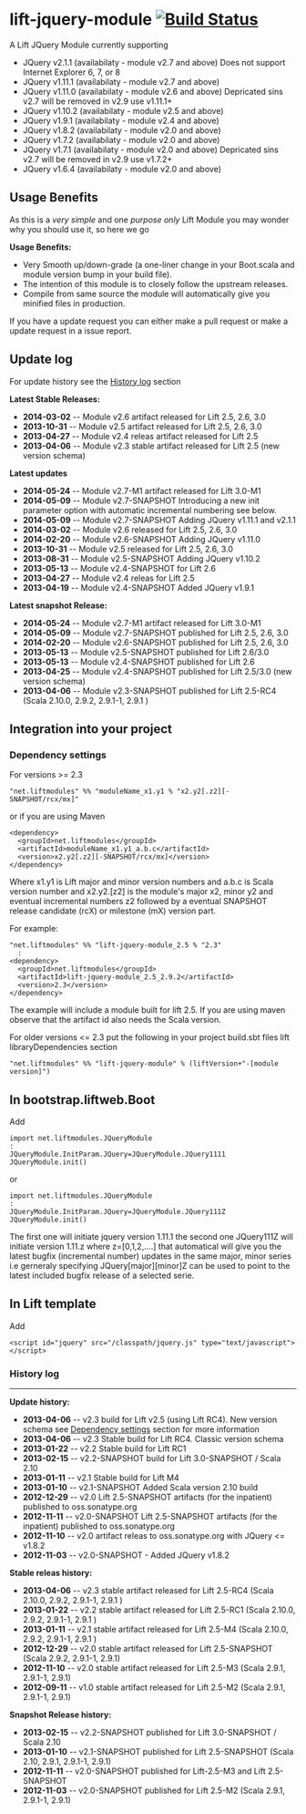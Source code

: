 lift-jquery-module [![Build Status](https://secure.travis-ci.org/karma4u101/lift-jquery-module.png)](http://travis-ci.org/karma4u101/lift-jquery-module)
==================

A Lift JQuery Module currently supporting 

- JQuery v2.1.1  (availabilaty - module v2.7 and above) Does not support Internet Explorer 6, 7, or 8
- JQuery v1.11.1 (availabilaty - module v2.7 and above)
- JQuery v1.11.0 (availabilaty - module v2.6 and above) Depricated sins v2.7 will be removed in v2.9 use v1.11.1+
- JQuery v1.10.2 (availabilaty - module v2.5 and above)
- JQuery v1.9.1  (availabilaty - module v2.4 and above)  
- JQuery v1.8.2  (availabilaty - module v2.0 and above)
- JQuery v1.7.2  (availabilaty - module v2.0 and above)
- JQuery v1.7.1  (availabilaty - module v2.0 and above) Depricated sins v2.7 will be removed in v2.9 use v1.7.2+
- JQuery v1.6.4  (availabilaty - module v2.0 and above)

Usage Benefits
--------------

As this is a *very simple* and one *purpose only* Lift Module you may wonder why you should use it, so here we go 

**Usage Benefits:** 
- Very Smooth up/down-grade (a one-liner change in your Boot.scala and module version bump in your build file). 
- The intention of this module is to closely follow the upstream releases.
- Compile from same source the module will automatically give you minified files in production.
 
If you have a update request you can either make a pull request or make a update request in a issue report. 

Update log
----------

For update history see the [History log](https://github.com/karma4u101/lift-jquery-module#history-log) section

**Latest Stable Releases:**
- **2014-03-02** -- Module v2.6 artifact released for Lift 2.5, 2.6, 3.0
- **2013-10-31** -- Module v2.5 artifact released for Lift 2.5, 2.6, 3.0
- **2013-04-27** -- Module v2.4 releas artifact released for Lift 2.5
- **2013-04-06** -- Module v2.3 stable artifact released for Lift 2.5 (new version schema)

**Latest updates**
- **2014-05-24** -- Module v2.7-M1 artifact released for Lift 3.0-M1
- **2014-05-09** -- Module v2.7-SNAPSHOT Introducing a new init parameter option with automatic incremental numbering see below.
- **2014-05-09** -- Module v2.7-SNAPSHOT Adding JQuery v1.11.1 and v2.1.1
- **2014-03-02** -- Module v2.6 released for Lift 2.5, 2.6, 3.0
- **2014-02-20** -- Module v2.6-SNAPSHOT Adding JQuery v1.11.0 
- **2013-10-31** -- Module v2.5 released for Lift 2.5, 2.6, 3.0 
- **2013-08-31** -- Module v2.5-SNAPSHOT Adding JQuery v1.10.2
- **2013-05-13** -- Module v2.4-SNAPSHOT for Lift 2.6
- **2013-04-27** -- Module v2.4 releas for Lift 2.5
- **2013-04-19** -- Module v2.4-SNAPSHOT Added JQuery v1.9.1

**Latest snapshot Release:**
- **2014-05-24** -- Module v2.7-M1 artifact released for Lift 3.0-M1
- **2014-05-09** -- Module v2.7-SNAPSHOT published for Lift 2.5, 2.6, 3.0
- **2014-02-20** -- Module v2.6-SNAPSHOT published for Lift 2.5, 2.6, 3.0
- **2013-05-13** -- Module v2.5-SNAPSHOT published for Lift 2.6/3.0
- **2013-05-13** -- Module v2.4-SNAPSHOT published for Lift 2.6
- **2013-04-25** -- Module v2.4-SNAPSHOT published for Lift 2.5/3.0 (new version schema)
- **2013-04-06** -- Module v2.3-SNAPSHOT published for Lift 2.5-RC4 (Scala 2.10.0, 2.9.2, 2.9.1-1, 2.9.1 ) 

Integration into your project 
-------------------------------

### Dependency settings
	
For versions >= 2.3

    "net.liftmodules" %% "moduleName_x1.y1 % "x2.y2[.z2][-SNAPSHOT/rcx/mx]"

or if you are using Maven

    <dependency>
      <groupId>net.liftmodules</groupId>
      <artifactId>moduleName_x1.y1_a.b.c</artifactId>
      <version>x2.y2[.z2][-SNAPSHOT/rcx/mx]</version>
    </dependency>

Where x1.y1 is Lift major and minor version numbers and a.b.c is Scala
version number and x2.y2.[z2] is the module's major x2, minor y2 and
eventual incremental numbers z2 followed by a eventual SNAPSHOT 
release candidate (rcX) or milestone (mX) version part.

For example:

    "net.liftmodules" %% "lift-jquery-module_2.5 % "2.3"
      :
    <dependency>
      <groupId>net.liftmodules</groupId>
      <artifactId>lift-jquery-module_2.5_2.9.2</artifactId>
      <version>2.3</version>
    </dependency>

The example will include a module built for lift 2.5. If you are using maven observe that the artifact id also needs the Scala version.

For older versions <= 2.3 put the following in your project build.sbt files lift libraryDependencies section 

    "net.liftmodules" %% "lift-jquery-module" % (liftVersion+"-[module version]") 

In bootstrap.liftweb.Boot
-------------------------  

Add

    import net.liftmodules.JQueryModule
    :
    JQueryModule.InitParam.JQuery=JQueryModule.JQuery1111 
    JQueryModule.init()

or 

    import net.liftmodules.JQueryModule
    :
    JQueryModule.InitParam.JQuery=JQueryModule.JQuery111Z 
    JQueryModule.init()

The first one will initiate jquery version 1.11.1 the second one JQuery111Z will initiate version 1.11.z where z=[0,1,2,....] that automatical will give you the latest bugfix (incremental number) updates in the same major, minor series i.e gerneraly specifying JQuery[major][minor]Z can be used to point to the latest included bugfix release of a selected serie.  


In Lift template
----------------

Add 

    <script id="jquery" src="/classpath/jquery.js" type="text/javascript"></script>

### History log
----------------

**Update history:**
- **2013-04-06** -- v2.3 build for Lift v2.5 (using Lift RC4). New version schema see [Dependency settings](https://github.com/karma4u101/FoBo/blob/master/README.md#dependency-settings) section for more information
- **2013-04-06** -- v2.3 Stable build for Lift RC4. Classic version schema
- **2013-01-22** -- v2.2 Stable build for Lift RC1
- **2013-02-15** -- v2.2-SNAPSHOT build for Lift 3.0-SNAPSHOT / Scala 2.10
- **2013-01-11** -- v2.1 Stable build for Lift M4
- **2013-01-10** -- v2.1-SNAPSHOT Added Scala version 2.10 build 
- **2012-12-29** -- v2.0 Lift 2.5-SNAPSHOT artifacts (for the inpatient) published to oss.sonatype.org
- **2012-11-11** -- v2.0-SNAPSHOT Lift 2.5-SNAPSHOT artifacts (for the inpatient) published to oss.sonatype.org
- **2012-11-10** -- v2.0 artifact releas to oss.sonatype.org with JQuery <= v1.8.2 
- **2012-11-03** -- v2.0-SNAPSHOT - Added JQuery v1.8.2 

**Stable releas history:**
- **2013-04-06** -- v2.3 stable artifact released for Lift 2.5-RC4 (Scala 2.10.0, 2.9.2, 2.9.1-1, 2.9.1 ) 
- **2013-01-22** -- v2.2 stable artifact released for Lift 2.5-RC1 (Scala 2.10.0, 2.9.2, 2.9.1-1, 2.9.1 ) 
- **2013-01-11** -- v2.1 stable artifact released for Lift 2.5-M4 (Scala 2.10.0, 2.9.2, 2.9.1-1, 2.9.1 )
- **2012-12-29** -- v2.0 stable artifact released for Lift 2.5-SNAPSHOT (Scala 2.9.2, 2.9.1-1, 2.9.1)
- **2012-11-10** -- v2.0 stable artifact released for Lift 2.5-M3 (Scala 2.9.1, 2.9.1-1, 2.9.1)
- **2012-09-11** -- v1.0 stable artifact released for Lift 2.5-M2 (Scala 2.9.1, 2.9.1-1, 2.9.1)


**Snapshot Release history:**
- **2013-02-15** -- v2.2-SNAPSHOT published for Lift 3.0-SNAPSHOT / Scala 2.10
- **2013-01-10** -- v2.1-SNAPSHOT published for Lift 2.5-SNAPSHOT (Scala 2.10, 2.9.1, 2.9.1-1, 2.9.1)
- **2012-11-11** -- v2.0-SNAPSHOT published for Lift-2.5-M3 and Lift 2.5-SNAPSHOT
- **2012-11-03** -- v2.0-SNAPSHOT published for Lift 2.5-M2 (Scala 2.9.1, 2.9.1-1, 2.9.1)


